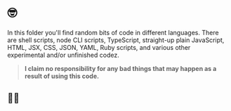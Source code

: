 <h1 style="margin-top:0;">🤓</h1>

In this folder you'll find random bits of code in different languages. There are shell scripts,
node CLI scripts, TypeScript, straight-up plain JavaScript, HTML, JSX, CSS, JSON, YAML, Ruby
scripts, and various other experimental and/or unfinished codez.

> __I claim no responsibility for any bad things that may happen as a result of using this code.__

## 🤷‍♂️

